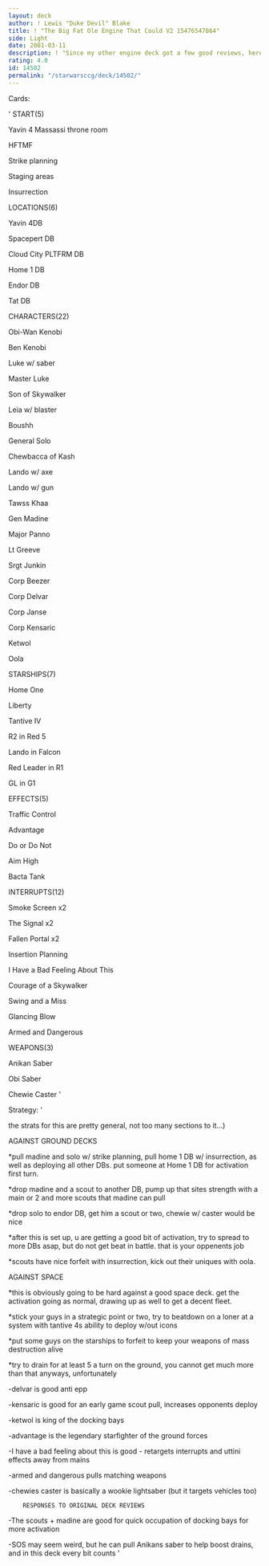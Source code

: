 ```yaml
---
layout: deck
author: ! Lewis "Duke Devil" Blake
title: ! "The Big Fat Ole Engine That Could V2 15476547864"
side: Light
date: 2001-03-11
description: ! "Since my other engine deck got a few good reviews, here is the revised version with the fallen portals I forgot (hit myself in embarassment)."
rating: 4.0
id: 14502
permalink: "/starwarsccg/deck/14502/"
---
```

Cards: 

' START(5) 

Yavin 4 Massassi throne room 

HFTMF 

Strike planning 

Staging areas 

Insurrection 


 LOCATIONS(6) 

Yavin 4DB 

Spacepert DB 

Cloud City PLTFRM DB 

Home 1 DB 

Endor DB 

Tat DB 


 CHARACTERS(22) 

Obi-Wan Kenobi

Ben Kenobi 

Luke w/ saber 

Master Luke 

Son of Skywalker 

Leia w/ blaster 

Boushh 

General Solo 

Chewbacca of Kash 

Lando w/ axe 

Lando w/ gun 

Tawss Khaa 

Gen Madine 

Major Panno 

Lt Greeve 

Srgt Junkin 

Corp Beezer 

Corp Delvar 

Corp Janse 

Corp Kensaric 

Ketwol 

Oola 


 STARSHIPS(7) 

Home One 

Liberty 

Tantive IV 

R2 in Red 5 

Lando in Falcon 

Red Leader in R1 

GL in G1 


 EFFECTS(5) 

Traffic Control 

Advantage 

Do or Do Not 

Aim High 

Bacta Tank  


 INTERRUPTS(12) 

Smoke Screen x2 

The Signal x2 

Fallen Portal x2                

Insertion Planning 

I Have a Bad Feeling About This 

Courage of a Skywalker 

Swing and a Miss 

Glancing Blow 

Armed and Dangerous 


 WEAPONS(3) 

Anikan Saber 

Obi Saber 

Chewie Caster  '

Strategy: '

the strats for this are pretty general, not too many sections to it...) 


 AGAINST GROUND DECKS 

*pull madine and solo w/ strike planning, pull home 1 DB w/ insurrection, as well as deploying all other DBs. put someone at Home 1 DB for activation first turn. 

*drop madine and a scout to another DB, pump up that sites strength with a main or 2 and more scouts that madine can pull 

*drop solo to endor DB, get him a scout or two, chewie w/ caster would be nice 

*after this is set up, u are getting a good bit of activation, try to spread to more DBs asap, but do not get beat in battle. that is your oppenents job 

*scouts have nice forfeit with insurrection, kick out their uniques with oola. 


 AGAINST SPACE 

*this is obviously going to be hard against a good space deck. get the activation going as normal, drawing up as well to get a decent fleet. 

*stick your guys in a strategic point or two, try to beatdown on a loner at a system with tantive 4s ability to deploy w/out icons 

*put some guys on the starships to forfeit to keep your weapons of mass destruction alive 

*try to drain for at least 5 a turn on the ground, you cannot get much more than that anyways, unfortunately 




-delvar is good anti epp 

-kensaric is good for an early game scout pull, increases opponents deploy 

-ketwol is king of the docking bays 

-advantage is the legendary starfighter of the ground forces  

-I have a bad feeling about this is good - retargets interrupts and uttini effects away from mains 

-armed and dangerous pulls matching weapons 

-chewies caster is basically a wookie lightsaber (but it targets vehicles too)



        RESPONSES TO ORIGINAL DECK REVIEWS

-The scouts + madine are good for quick occupation of docking bays for more activation

-SOS may seem weird, but he can pull Anikans saber to help boost drains, and in this deck every bit counts  '
